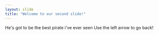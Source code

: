 ```yaml
---
layout: slide
title: "Welcome to our second slide!"
---
```

He's got to be the best pirate i've ever seen
Use the left arrow to go back!
